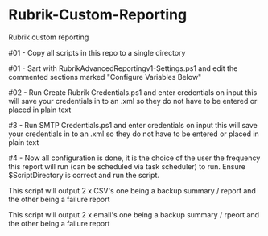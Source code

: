 # Rubrik-Custom-Reporting
Rubrik custom reporting

#01 - Copy all scripts in this repo to a single directory

#01 - Sart with RubrikAdvancedReportingv1-Settings.ps1 and edit the commented sections marked "Configure Variables Below"

#02 - Run Create Rubrik Credentials.ps1 and enter credentials on input this will save your credentials in to an .xml so they do not have to be entered or placed in plain text

#3 - Run SMTP Credentials.ps1 and enter credentials on input this will save your credentials in to an .xml so they do not have to be entered or placed in plain text

#4 - Now all configuration is done, it is the choice of the user the frequency this report will run (can be scheduled via task scheduler) to run. Ensure $ScriptDirectory is correct and run the script. 

This script will output 2 x CSV's one being a backup summary / report and the other being a failure report 

This script will output 2 x email's one being a backup summary / rpeort and the other being a failure report 
